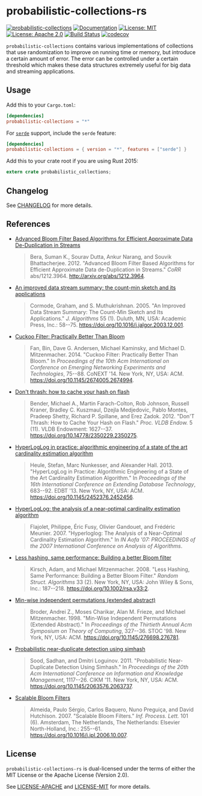 # probabilistic-collections-rs

[![probabilistic-collections](http://meritbadge.herokuapp.com/probabilistic-collections)](https://crates.io/crates/probabilistic-collections)
[![Documentation](https://docs.rs/probabilistic-collections/badge.svg)](https://docs.rs/probabilistic-collections)
[![License: MIT](https://img.shields.io/badge/License-MIT-yellow.svg)](https://opensource.org/licenses/MIT)
[![License: Apache 2.0](https://img.shields.io/badge/License-Apache%202.0-blue.svg)](https://opensource.org/licenses/Apache-2.0)
[![Build Status](https://travis-ci.org/jeffrey-xiao/probabilistic-collections-rs.svg?branch=master)](https://travis-ci.org/jeffrey-xiao/probabilistic-collections-rs)
[![codecov](https://codecov.io/gh/jeffrey-xiao/probabilistic-collections-rs/branch/master/graph/badge.svg)](https://codecov.io/gh/jeffrey-xiao/probabilistic-collections-rs)

`probabilistic-collections` contains various implementations of collections that use randomization
to improve on running time or memory, but introduce a certain amount of error. The error can be
controlled under a certain threshold which makes these data structures extremely useful for big data
and streaming applications.

## Usage

Add this to your `Cargo.toml`:

```toml
[dependencies]
probabilistic-collections = "*"
```

For [`serde`](https://github.com/serde-rs/serde) support, include the `serde` feature:

```toml
[dependencies]
probabilistic-collections = { version = "*", features = ["serde"] }
```

Add this to your crate root if you are using Rust 2015:

```rust
extern crate probabilistic_collections;
```

## Changelog

See [CHANGELOG](CHANGELOG.md) for more details.

## References

- [Advanced Bloom Filter Based Algorithms for Efficient Approximate Data De-Duplication in Streams](https://arxiv.org/abs/1212.3964)
  > Bera, Suman K., Sourav Dutta, Ankur Narang, and Souvik Bhattacherjee. 2012. "Advanced Bloom Filter Based Algorithms for Efficient Approximate Data de-Duplication in Streams." _CoRR_ abs/1212.3964. <http://arxiv.org/abs/1212.3964>.
- [An improved data stream summary: the count-min sketch and its applications](https://dl.acm.org/citation.cfm?id=1073718)
  > Cormode, Graham, and S. Muthukrishnan. 2005. "An Improved Data Stream Summary: The Count-Min Sketch and Its Applications." _J. Algorithms_ 55 (1). Duluth, MN, USA: Academic Press, Inc.: 58--75. <https://doi.org/10.1016/j.jalgor.2003.12.001>.
- [Cuckoo Filter: Practically Better Than Bloom](https://dl.acm.org/citation.cfm?id=2674994)
  > Fan, Bin, Dave G. Andersen, Michael Kaminsky, and Michael D. Mitzenmacher. 2014. "Cuckoo Filter: Practically Better Than Bloom." In _Proceedings of the 10th Acm International on Conference on Emerging Networking Experiments and Technologies_, 75--88. CoNEXT '14. New York, NY, USA: ACM. <https://doi.org/10.1145/2674005.2674994>.
- [Don't thrash: how to cache your hash on flash](https://dl.acm.org/citation.cfm?id=2350275)
  > Bender, Michael A., Martin Farach-Colton, Rob Johnson, Russell Kraner, Bradley C. Kuszmaul, Dzejla Medjedovic, Pablo Montes, Pradeep Shetty, Richard P. Spillane, and Erez Zadok. 2012. "Don'T Thrash: How to Cache Your Hash on Flash." _Proc. VLDB Endow._ 5 (11). VLDB Endowment: 1627--37. <https://doi.org/10.14778/2350229.2350275>.
- [HyperLogLog in practice: algorithmic engineering of a state of the art cardinality estimation algorithm](https://dl.acm.org/citation.cfm?id=2452456)
  > Heule, Stefan, Marc Nunkesser, and Alexander Hall. 2013. "HyperLogLog in Practice: Algorithmic Engineering of a State of the Art Cardinality Estimation Algorithm." In _Proceedings of the 16th International Conference on Extending Database Technology_, 683--92. EDBT '13. New York, NY, USA: ACM. <https://doi.org/10.1145/2452376.2452456>.
- [HyperLogLog: the analysis of a near-optimal cardinality estimation algorithm](http://algo.inria.fr/flajolet/Publications/FlFuGaMe07.pdf)
  > Flajolet, Philippe, Éric Fusy, Olivier Gandouet, and Frédéric Meunier. 2007. "Hyperloglog: The Analysis of a Near-Optimal Cardinality Estimation Algorithm." In _IN Aofa '07: PROCEEDINGS of the 2007 International Conference on Analysis of Algorithms_.
- [Less hashing, same performance: Building a better Bloom filter](https://dl.acm.org/citation.cfm?id=1400125)
  > Kirsch, Adam, and Michael Mitzenmacher. 2008. "Less Hashing, Same Performance: Building a Better Bloom Filter." _Random Struct. Algorithms_ 33 (2). New York, NY, USA: John Wiley & Sons, Inc.: 187--218. <https://doi.org/10.1002/rsa.v33:2>.
- [Min-wise independent permutations (extended abstract)](https://dl.acm.org/citation.cfm?id=276781)
  > Broder, Andrei Z., Moses Charikar, Alan M. Frieze, and Michael Mitzenmacher. 1998. "Min-Wise Independent Permutations (Extended Abstract)." In _Proceedings of the Thirtieth Annual Acm Symposium on Theory of Computing_, 327--36. STOC '98. New York, NY, USA: ACM. <https://doi.org/10.1145/276698.276781>.
- [Probabilistic near-duplicate detection using simhash](https://dl.acm.org/citation.cfm?id=2063737)
  > Sood, Sadhan, and Dmitri Loguinov. 2011. "Probabilistic Near-Duplicate Detection Using Simhash." In _Proceedings of the 20th Acm International Conference on Information and Knowledge Management_, 1117--26. CIKM '11. New York, NY, USA: ACM. <https://doi.org/10.1145/2063576.2063737>.
- [Scalable Bloom Filters](https://dl.acm.org/citation.cfm?id=1224501)
  > Almeida, Paulo Sérgio, Carlos Baquero, Nuno Preguiça, and David Hutchison. 2007. "Scalable Bloom Filters." _Inf. Process. Lett._ 101 (6). Amsterdam, The Netherlands, The Netherlands: Elsevier North-Holland, Inc.: 255--61. <https://doi.org/10.1016/j.ipl.2006.10.007>.

## License

`probabilistic-collections-rs` is dual-licensed under the terms of either the MIT License or the
Apache License (Version 2.0).

See [LICENSE-APACHE](LICENSE-APACHE) and [LICENSE-MIT](LICENSE-MIT) for more details.
